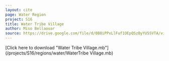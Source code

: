 ```yaml
---
layout: cite
page: Water Region
project: S16
title: Water Tribe Village
author: Miso Bellaouar
source: https://drive.google.com/file/d/0B8iPPxLlFuf1OEpQSzByYU5SVTA/view?usp=sharing
---
```

[Click here to download "Water Tribe Village.mb"](/projects/S16/regions/water/WaterTribe Village.mb)
